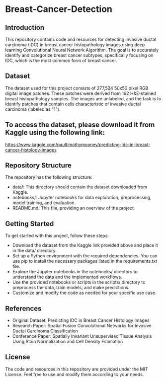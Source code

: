 # Breast-Cancer-Detection

## Introduction
This repository contains code and resources for detecting invasive ductal carcinoma (IDC) in breast cancer histopathology images using deep learning Convolutional Neural Network Algorithm. The goal is to accurately identify and categorize breast cancer subtypes, specifically focusing on IDC, which is the most common form of breast cancer.

## Dataset
The dataset used for this project consists of 277,524 50x50 pixel RGB digital image patches. These patches were derived from 162 H&E-stained breast histopathology samples. The images are unlabeled, and the task is to identify patches that contain cells characteristic of invasive ductal carcinoma (labeled as "1").

## To access the dataset, please download it from Kaggle using the following link:
https://www.kaggle.com/paultimothymooney/predicting-idc-in-breast-cancer-histology-images

## Repository Structure
The repository has the following structure:

- data/: This directory should contain the dataset downloaded from Kaggle.
- notebooks/: Jupyter notebooks for data exploration, preprocessing, model training, and evaluation.
- README.md: This file, providing an overview of the project.

## Getting Started

To get started with this project, follow these steps:

- Download the dataset from the Kaggle link provided above and place it in the data/ directory.
- Set up a Python environment with the required dependencies. You can use pip to install the necessary packages listed in the requirements.txt file.
- Explore the Jupyter notebooks in the notebooks/ directory to understand the data and the implemented workflows.
- Use the provided notebooks or scripts in the scripts/ directory to preprocess the data, train models, and make predictions.
- Customize and modify the code as needed for your specific use case.

## References
- Original Dataset: Predicting IDC in Breast Cancer Histology Images
- Research Paper: Spatial Fusion Convolutional Networks for Invasive Ductal Carcinoma Classification
- Conference Paper: Spatially Invariant Unsupervised Tissue Analysis Using Stain Normalization and Cell Density Estimation

## License
The code and resources in this repository are provided under the MIT License. Feel free to use and modify them according to your needs.
